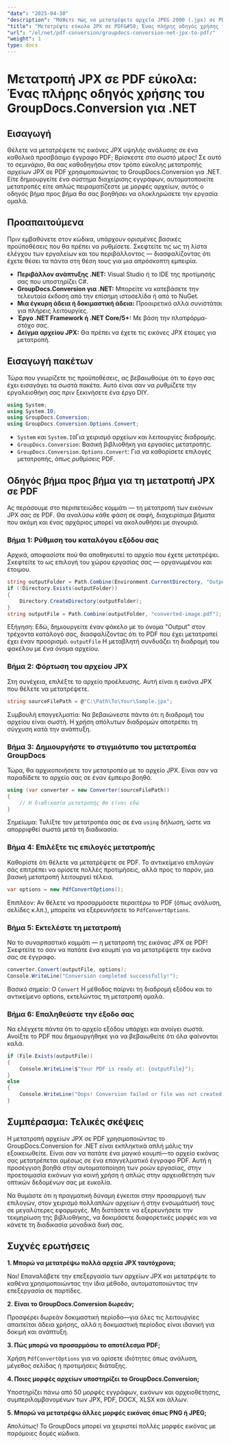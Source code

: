 ```yaml
---
"date": "2025-04-30"
"description": "Μάθετε πώς να μετατρέψετε αρχεία JPEG 2000 (.jpx) σε PDF χρησιμοποιώντας το GroupDocs.Conversion για .NET. Ακολουθήστε αυτόν τον οδηγό βήμα προς βήμα με παραδείγματα κώδικα και βέλτιστες πρακτικές."
"title": "Μετατρέψτε εύκολα JPX σε PDF&#58; Ένας πλήρης οδηγός χρήσης του GroupDocs.Conversion για .NET"
"url": "/el/net/pdf-conversion/groupdocs-conversion-net-jpx-to-pdf/"
"weight": 1
type: docs
---
```

# Μετατροπή JPX σε PDF εύκολα: Ένας πλήρης οδηγός χρήσης του GroupDocs.Conversion για .NET

## Εισαγωγή

Θέλετε να μετατρέψετε τις εικόνες JPX υψηλής ανάλυσης σε ένα καθολικά προσβάσιμο έγγραφο PDF; Βρίσκεστε στο σωστό μέρος! Σε αυτό το σεμινάριο, θα σας καθοδηγήσω στον τρόπο εύκολης μετατροπής αρχείων JPX σε PDF χρησιμοποιώντας το GroupDocs.Conversion για .NET. Είτε δημιουργείτε ένα σύστημα διαχείρισης εγγράφων, αυτοματοποιείτε μετατροπές είτε απλώς πειραματίζεστε με μορφές αρχείων, αυτός ο οδηγός βήμα προς βήμα θα σας βοηθήσει να ολοκληρώσετε την εργασία ομαλά.


## Προαπαιτούμενα

Πριν εμβαθύνετε στον κώδικα, υπάρχουν ορισμένες βασικές προϋποθέσεις που θα πρέπει να ρυθμίσετε. Σκεφτείτε τις ως τη λίστα ελέγχου των εργαλείων και του περιβάλλοντος — διασφαλίζοντας ότι έχετε θέσει τα πάντα στη θέση τους για μια απρόσκοπτη εμπειρία.

- **Περιβάλλον ανάπτυξης .NET:** Visual Studio ή το IDE της προτίμησής σας που υποστηρίζει C#.
- **GroupDocs.Conversion για .NET:** Μπορείτε να κατεβάσετε την τελευταία έκδοση από την επίσημη ιστοσελίδα ή από το NuGet.
- **Μια έγκυρη άδεια ή δοκιμαστική άδεια:** Προαιρετικό αλλά συνιστάται για πλήρεις λειτουργίες.
- **Έργο .NET Framework ή .NET Core/5+:** Με βάση την πλατφόρμα-στόχο σας.
- **Δείγμα αρχείου JPX:** Θα πρέπει να έχετε τις εικόνες JPX έτοιμες για μετατροπή.


## Εισαγωγή πακέτων

Τώρα που γνωρίζετε τις προϋποθέσεις, ας βεβαιωθούμε ότι το έργο σας έχει εισαγάγει τα σωστά πακέτα. Αυτό είναι σαν να ρυθμίζετε την εργαλειοθήκη σας πριν ξεκινήσετε ένα έργο DIY.

```csharp
using System;
using System.IO;
using GroupDocs.Conversion;
using GroupDocs.Conversion.Options.Convert;
```

- `System` και `System.IO`Για χειρισμό αρχείων και λειτουργίες διαδρομής.
- `GroupDocs.Conversion`: Βασική βιβλιοθήκη για εργασίες μετατροπής.
- `GroupDocs.Conversion.Options.Convert`: Για να καθορίσετε επιλογές μετατροπής, όπως ρυθμίσεις PDF.


## Οδηγός βήμα προς βήμα για τη μετατροπή JPX σε PDF

Ας περάσουμε στο περιπετειώδες κομμάτι — τη μετατροπή των εικόνων JPX σας σε PDF. Θα αναλύσω κάθε φάση σε σαφή, διαχειρίσιμα βήματα που ακόμη και ένας αρχάριος μπορεί να ακολουθήσει με σιγουριά.


### Βήμα 1: Ρύθμιση του καταλόγου εξόδου σας

Αρχικά, αποφασίστε πού θα αποθηκευτεί το αρχείο που έχετε μετατρέψει. Σκεφτείτε το ως επιλογή του χώρου εργασίας σας — οργανωμένου και έτοιμου.

```csharp
string outputFolder = Path.Combine(Environment.CurrentDirectory, "Output");
if (!Directory.Exists(outputFolder))
{
    Directory.CreateDirectory(outputFolder);
}
string outputFile = Path.Combine(outputFolder, "converted-image.pdf");
```

Εξήγηση:
Εδώ, δημιουργείτε έναν φάκελο με το όνομα "Output" στον τρέχοντα κατάλογό σας, διασφαλίζοντας ότι το PDF που έχει μετατραπεί έχει έναν προορισμό. `outputFile` Η μεταβλητή συνδυάζει τη διαδρομή του φακέλου με ένα όνομα αρχείου.


### Βήμα 2: Φόρτωση του αρχείου JPX

Στη συνέχεια, επιλέξτε το αρχείο προέλευσης. Αυτή είναι η εικόνα JPX που θέλετε να μετατρέψετε.

```csharp
string sourceFilePath = @"C:\Path\To\Your\Sample.jpx";
```

Συμβουλή επαγγελματία:
Να βεβαιώνεστε πάντα ότι η διαδρομή του αρχείου είναι σωστή. Η χρήση απόλυτων διαδρομών αποτρέπει τη σύγχυση κατά την ανάπτυξη.


### Βήμα 3: Δημιουργήστε το στιγμιότυπο του μετατροπέα GroupDocs

Τώρα, θα αρχικοποιήσετε τον μετατροπέα με το αρχείο JPX. Είναι σαν να παραδίδετε το αρχείο σας σε έναν έμπειρο βοηθό.

```csharp
using (var converter = new Converter(sourceFilePath))
{
    // Η διαδικασία μετατροπής θα είναι εδώ
}
```

Σημείωμα:
Τυλίξτε τον μετατροπέα σας σε ένα `using` δήλωση, ώστε να απορριφθεί σωστά μετά τη διαδικασία.


### Βήμα 4: Επιλέξτε τις επιλογές μετατροπής

Καθορίστε ότι θέλετε να μετατρέψετε σε PDF. Το αντικείμενο επιλογών σάς επιτρέπει να ορίσετε πολλές προτιμήσεις, αλλά προς το παρόν, μια βασική μετατροπή λειτουργεί τέλεια.

```csharp
var options = new PdfConvertOptions();
```

Επιπλέον:
Αν θέλετε να προσαρμόσετε περαιτέρω το PDF (όπως ανάλυση, σελίδες κ.λπ.), μπορείτε να εξερευνήσετε το `PdfConvertOptions`.


### Βήμα 5: Εκτελέστε τη μετατροπή

Να το συναρπαστικό κομμάτι — η μετατροπή της εικόνας JPX σε PDF! Σκεφτείτε το σαν να πατάτε ένα κουμπί για να μετατρέψετε την εικόνα σας σε έγγραφο.

```csharp
converter.Convert(outputFile, options);
Console.WriteLine("Conversion completed successfully!");
```

Βασικό σημείο:
Ο `Convert` Η μέθοδος παίρνει τη διαδρομή εξόδου και το αντικείμενο options, εκτελώντας τη μετατροπή ομαλά.


### Βήμα 6: Επαληθεύστε την έξοδο σας

Να ελέγχετε πάντα ότι το αρχείο εξόδου υπάρχει και ανοίγει σωστά. Ανοίξτε το PDF που δημιουργήθηκε για να βεβαιωθείτε ότι όλα φαίνονται καλά.

```csharp
if (File.Exists(outputFile))
{
    Console.WriteLine($"Your PDF is ready at: {outputFile}");
}
else
{
    Console.WriteLine("Oops! Conversion failed or file was not created.");
}
```


## Συμπέρασμα: Τελικές σκέψεις

Η μετατροπή αρχείων JPX σε PDF χρησιμοποιώντας το GroupDocs.Conversion for .NET είναι εκπληκτικά απλή μόλις την εξοικειωθείτε. Είναι σαν να πατάτε ένα μαγικό κουμπί—το αρχείο εικόνας σας μετατρέπεται αμέσως σε ένα επαγγελματικό έγγραφο PDF. Αυτή η προσέγγιση βοηθά στην αυτοματοποίηση των ροών εργασίας, στην προετοιμασία εικόνων για κοινή χρήση ή απλώς στην αρχειοθέτηση των οπτικών δεδομένων σας με ευκολία.

Να θυμάστε ότι η πραγματική δύναμη έγκειται στην προσαρμογή των επιλογών, στον χειρισμό πολλαπλών αρχείων ή στην ενσωμάτωσή τους σε μεγαλύτερες εφαρμογές. Μη διστάσετε να εξερευνήσετε την τεκμηρίωση της βιβλιοθήκης, να δοκιμάσετε διαφορετικές μορφές και να κάνετε τη διαδικασία μοναδικά δική σας.


## Συχνές ερωτήσεις

**1. Μπορώ να μετατρέψω πολλά αρχεία JPX ταυτόχρονα;**  

Ναι! Επαναλάβετε την επεξεργασία των αρχείων JPX και μετατρέψτε το καθένα χρησιμοποιώντας την ίδια μέθοδο, αυτοματοποιώντας την επεξεργασία σε παρτίδες.

**2. Είναι το GroupDocs.Conversion δωρεάν;**  

Προσφέρει δωρεάν δοκιμαστική περίοδο—για όλες τις λειτουργίες απαιτείται άδεια χρήσης, αλλά η δοκιμαστική περίοδος είναι ιδανική για δοκιμή και ανάπτυξη.

**3. Πώς μπορώ να προσαρμόσω το αποτέλεσμα PDF;**  

Χρήση `PdfConvertOptions` για να ορίσετε ιδιότητες όπως ανάλυση, μέγεθος σελίδας ή προτιμήσεις διάταξης.

**4. Ποιες μορφές αρχείων υποστηρίζει το GroupDocs.Conversion;**  

Υποστηρίζει πάνω από 50 μορφές εγγράφων, εικόνων και αρχειοθέτησης, συμπεριλαμβανομένων των JPX, PDF, DOCX, XLSX και άλλων.

**5. Μπορώ να μετατρέψω άλλες μορφές εικόνας όπως PNG ή JPEG;**  

Απολύτως! Το GroupDocs μπορεί να χειριστεί πολλές μορφές εικόνας με παρόμοιες δομές κώδικα.